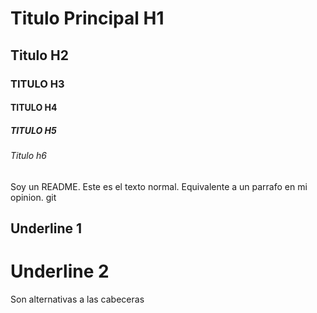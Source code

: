# Titulo Principal H1
## Titulo H2
### TITULO H3
#### TITULO H4
##### TITULO H5
###### Titulo h6
Soy un README. Este es el texto normal. Equivalente a un parrafo en mi opinion.
git

Underline 1
-----------

Underline 2
===========

Son alternativas a las cabeceras

